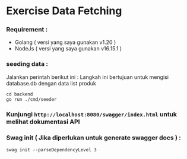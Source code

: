 # Exercise Data Fetching

### Requirement :

-   Golang ( versi yang saya gunakan v1.20 )
-   NodeJs ( versi yang saya gunakan v16.15.1 )

### seeding data :

Jalankan perintah berikut ini : Langkah ini bertujuan untuk mengisi database.db dengan data list produk

```
cd backend
go run ./cmd/seeder
```

### Kunjungi `http://localhost:8080/swagger/index.html` untuk melihat dokumentasi API

### Swag init ( Jika diperlukan untuk generate swagger docs ) :

`swag init --parseDependencyLevel 3`
